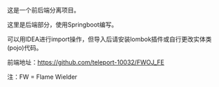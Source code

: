 这是一个前后端分离项目。

这里是后端部分，使用Springboot编写。

可以用IDEA进行import操作，但导入后请安装lombok插件或自行更改实体类(pojo)代码。

前端地址：https://github.com/teleport-10032/FWOJ_FE

注：FW = Flame Wielder 
